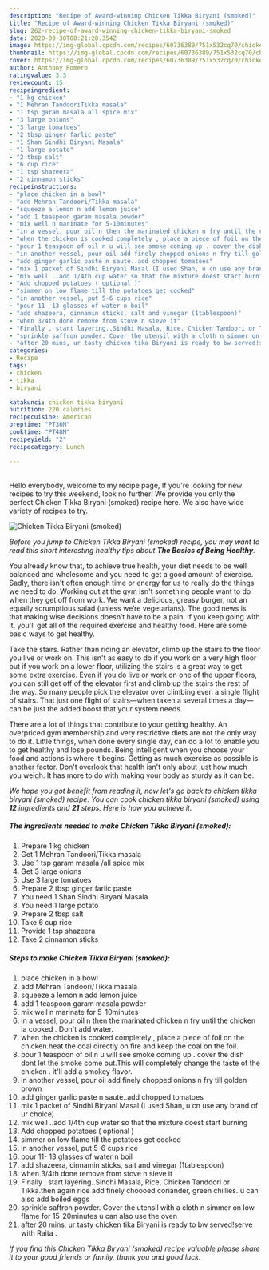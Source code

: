 ```yaml
---
description: "Recipe of Award-winning Chicken Tikka Biryani (smoked)"
title: "Recipe of Award-winning Chicken Tikka Biryani (smoked)"
slug: 262-recipe-of-award-winning-chicken-tikka-biryani-smoked
date: 2020-09-30T08:21:28.354Z
image: https://img-global.cpcdn.com/recipes/60736389/751x532cq70/chicken-tikka-biryani-smoked-recipe-main-photo.jpg
thumbnail: https://img-global.cpcdn.com/recipes/60736389/751x532cq70/chicken-tikka-biryani-smoked-recipe-main-photo.jpg
cover: https://img-global.cpcdn.com/recipes/60736389/751x532cq70/chicken-tikka-biryani-smoked-recipe-main-photo.jpg
author: Anthony Romero
ratingvalue: 3.3
reviewcount: 15
recipeingredient:
- "1 kg chicken"
- "1 Mehran TandooriTikka masala"
- "1 tsp garam masala all spice mix"
- "3 large onions"
- "3 large tomatoes"
- "2 tbsp ginger farlic paste"
- "1 Shan Sindhi Biryani Masala"
- "1 large potato"
- "2 tbsp salt"
- "6 cup rice"
- "1 tsp shazeera"
- "2 cinnamon sticks"
recipeinstructions:
- "place chicken in a bowl"
- "add Mehran Tandoori/Tikka masala"
- "squeeze a lemon n add lemon juice"
- "add 1 teaspoon garam masala powder"
- "mix well n marinate for 5-10minutes"
- "in a vessel, pour oil n then the marinated chicken n fry until the chicken ia cooked . Don&#39;t add water."
- "when the chicken is cooked completely , place a piece of foil on the chicken.heat the coal directly on fire and keep the coal on the foil."
- "pour 1 teaspoon of oil n u will see smoke coming up . cover the dish dont let the smoke come out.This will completely change the taste of the chicken . it&#39;ll add a smokey flavor."
- "in another vessel, pour oil add finely chopped onions n fry till golden brown"
- "add ginger garlic paste n sautè..add chopped tomatoes"
- "mix 1 packet of Sindhi Biryani Masal (I used Shan, u cn use any brand of ur choice)"
- "mix well ..add 1/4th cup water so that the mixture doest start burning"
- "Add chopped potatoes ( optional )"
- "simmer on low flame till the potatoes get cooked"
- "in another vessel, put 5-6 cups rice"
- "pour 11- 13 glasses of water n boil"
- "add shazeera, cinnamin sticks, salt and vinegar (1tablespoon)"
- "when 3/4th done remove from stove n sieve it"
- "Finally , start layering..Sindhi Masala, Rice, Chicken Tandoori or Tikka.then again rice add finely choooed coriander, green chillies..u can also add boiled eggs"
- "sprinkle saffron powder. Cover the utensil with a cloth n simmer on low flame for 15-20minutes u can also use the oven"
- "after 20 mins, ur tasty chicken tika Biryani is ready to bw served!serve with Raita ."
categories:
- Recipe
tags:
- chicken
- tikka
- biryani

katakunci: chicken tikka biryani 
nutrition: 220 calories
recipecuisine: American
preptime: "PT36M"
cooktime: "PT48M"
recipeyield: "2"
recipecategory: Lunch

---
```

<br>
Hello everybody, welcome to my recipe page, If you're looking for new recipes to try this weekend, look no further! We provide you only the perfect Chicken Tikka Biryani (smoked) recipe here. We also have wide variety of recipes to try.
<br>


![Chicken Tikka Biryani (smoked)](https://img-global.cpcdn.com/recipes/60736389/751x532cq70/chicken-tikka-biryani-smoked-recipe-main-photo.jpg)

<i>Before you jump to Chicken Tikka Biryani (smoked) recipe, you may want to read this short interesting healthy tips about <strong>The Basics of Being Healthy</strong>.</i>

You already know that, to achieve true health, your diet needs to be well balanced and wholesome and you need to get a good amount of exercise. Sadly, there isn't often enough time or energy for us to really do the things we need to do. Working out at the gym isn't something people want to do when they get off from work. We want a delicious, greasy burger, not an equally scrumptious salad (unless we’re vegetarians). The good news is that making wise decisions doesn’t have to be a pain. If you keep going with it, you'll get all of the required exercise and healthy food. Here are some basic ways to get healthy.

Take the stairs. Rather than riding an elevator, climb up the stairs to the floor you live or work on. This isn't as easy to do if you work on a very high floor but if you work on a lower floor, utilizing the stairs is a great way to get some extra exercise. Even if you do live or work on one of the upper floors, you can still get off of the elevator first and climb up the stairs the rest of the way. So many people pick the elevator over climbing even a single flight of stairs. That just one flight of stairs—when taken a several times a day—can be just the added boost that your system needs. 

There are a lot of things that contribute to your getting healthy. An overpriced gym membership and very restrictive diets are not the only way to do it. Little things, when done every single day, can do a lot to enable you to get healthy and lose pounds. Being intelligent when you choose your food and actions is where it begins. Getting as much exercise as possible is another factor. Don't overlook that health isn't only about just how much you weigh. It has more to do with making your body as sturdy as it can be. 


<i>We hope you got benefit from reading it, now let's go back to chicken tikka biryani (smoked) recipe. You can cook chicken tikka biryani (smoked) using <strong>12</strong> ingredients and <strong>21</strong> steps. Here is how you achieve it.
</i>

##### The ingredients needed to make Chicken Tikka Biryani (smoked):

1. Prepare 1 kg chicken
1. Get 1 Mehran Tandoori/Tikka masala
1. Use 1 tsp garam masala /all spice mix
1. Get 3 large onions
1. Use 3 large tomatoes
1. Prepare 2 tbsp ginger farlic paste
1. You need 1 Shan Sindhi Biryani Masala
1. You need 1 large potato
1. Prepare 2 tbsp salt
1. Take 6 cup rice
1. Provide 1 tsp shazeera
1. Take 2 cinnamon sticks


##### Steps to make Chicken Tikka Biryani (smoked):

1. place chicken in a bowl
1. add Mehran Tandoori/Tikka masala
1. squeeze a lemon n add lemon juice
1. add 1 teaspoon garam masala powder
1. mix well n marinate for 5-10minutes
1. in a vessel, pour oil n then the marinated chicken n fry until the chicken ia cooked . Don&#39;t add water.
1. when the chicken is cooked completely , place a piece of foil on the chicken.heat the coal directly on fire and keep the coal on the foil.
1. pour 1 teaspoon of oil n u will see smoke coming up . cover the dish dont let the smoke come out.This will completely change the taste of the chicken . it&#39;ll add a smokey flavor.
1. in another vessel, pour oil add finely chopped onions n fry till golden brown
1. add ginger garlic paste n sautè..add chopped tomatoes
1. mix 1 packet of Sindhi Biryani Masal (I used Shan, u cn use any brand of ur choice)
1. mix well ..add 1/4th cup water so that the mixture doest start burning
1. Add chopped potatoes ( optional )
1. simmer on low flame till the potatoes get cooked
1. in another vessel, put 5-6 cups rice
1. pour 11- 13 glasses of water n boil
1. add shazeera, cinnamin sticks, salt and vinegar (1tablespoon)
1. when 3/4th done remove from stove n sieve it
1. Finally , start layering..Sindhi Masala, Rice, Chicken Tandoori or Tikka.then again rice add finely choooed coriander, green chillies..u can also add boiled eggs
1. sprinkle saffron powder. Cover the utensil with a cloth n simmer on low flame for 15-20minutes u can also use the oven
1. after 20 mins, ur tasty chicken tika Biryani is ready to bw served!serve with Raita .


<i>If you find this Chicken Tikka Biryani (smoked) recipe valuable please share it to your good friends or family, thank you and good luck.</i>
